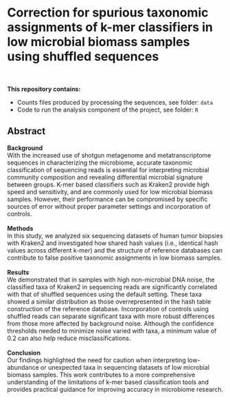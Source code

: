 
# Correction for spurious taxonomic assignments of k-mer classifiers in low microbial biomass samples using shuffled sequences 
<br />

**This repository contains:**<br />

 * Counts files produced by processing the sequences, see folder: `data`
 * Code to run the analysis component of the project, see folder: `R`

## Abstract
**Background**<br />
With the increased use of shotgun metagenome and metatranscriptome sequences in characterizing the microbiome, accurate taxonomic classification of sequencing reads is essential for interpreting microbial community composition and revealing differential microbial signature between groups. K-mer based classifiers such as Kraken2 provide high speed and sensitivity, and are commonly used for low microbial biomass samples. However, their performance can be compromised by specific sources of error without proper parameter settings and incorporation of controls. 
<br />
<br />
**Methods**<br />
In this study, we analyzed six sequencing datasets of human tumor biopsies with Kraken2 and investigated how shared hash values (i.e., identical hash values across different k-mer) and the structure of reference databases can contribute to false positive taxonomic assignments in low biomass samples. 
<br />
<br />
**Results**<br />
We demonstrated that in samples with high non-microbial DNA noise, the classified taxa of Kraken2 in sequencing reads are significantly correlated with that of shuffled sequences using the default setting. These taxa showed a similar distribution as those overrepresented in the hash table construction of the reference database. Incorporation of controls using shuffled reads can separate significant taxa with more robust differences from those more affected by background noise. Although the confidence thresholds needed to minimize noise varied with taxa, a minimum value of 0.2 can also help reduce misclassifications. 
<br />
<br />
**Conclusion**<br />
Our findings highlighted the need for caution when interpreting low-abundance or unexpected taxa in sequencing datasets of low microbial biomass samples. This work contributes to a more comprehensive understanding of the limitations of k-mer based classification tools and provides practical guidance for improving accuracy in microbiome research.
<br />
<br />